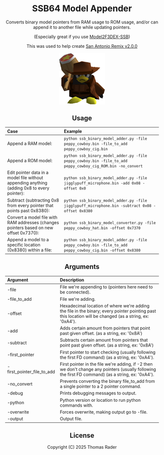 
# <center>SSB64 Model Appender
<center>Converts binary model pointers from RAM usage to ROM usage, and/or can append it to another file while updating pointers. <br>

(Especially great if you use [Model2F3DEX-SSB](http://n64vault.com/ssb-tools:model2f3dex-ssb))

This was used to help create [San Antonio Remix v2.0.0](https://github.com/OhThomas/smashremix/releases/tag/Latest)

<a href="https://github.com/OhThomas/smashremix/releases/tag/Latest">
    <img src="dddcowboy.png" alt="Cowboy DDD" style="width:150px; height:auto;">
</a>

## Usage
| Case | Example |
| :------- | :------- |
| Append a RAM model: | `python ssb_binary_model_adder.py -file peppy_cowboy.bin -file_to_add peppy_cowboy_cig.bin`|
| Append a ROM model: | `python ssb_binary_model_adder.py -file peppy_cowboy.bin -file_to_add peppy_cowboy_cig_ROM.bin -no_convert`|
| Edit pointer data in a model file without appending anything (adding 0x8 to every pointer): | `python ssb_binary_model_adder.py -file jigglypuff_microphone.bin -add 0x08 -offset 0x0`|
| Subtract (subtracting 0x8 from every pointer that points past 0x8380): | `python ssb_binary_model_adder.py -file jigglypuff_microphone.bin -subtract 0x08 -offset 0x8380`|
|Convert a model file with RAM addresses (changes pointers based on new offset 0x7370): | `python ssb_binary_model_converter.py -file peppy_cowboy_hat.bin -offset 0x7370`|
| Append a model to a specific location (0x8380) within a file: | `python ssb_binary_model_adder.py -file peppy_cowboy.bin -file_to_add peppy_cowboy_cig.bin -offset 0x8380`|

## Arguments
| Argument | Description |
| :------- | :------- |
| -file | File we're appending to (pointers here need to be connected).|
| -file_to_add | File we're adding.|
| -offset | Hexadecimal location of where we're adding the file in the binary; every pointer pointing past this location will be changed (as a string, ex: '0xA4').|
| -add | Adds certain amount from pointers that point past given offset. (as a string, ex: '0x8A')|
| -subtract | Subtracts certain amount from pointers that point past given offset. (as a string, ex: '0x8A')|
| -first_pointer | First pointer to start checking (usually following the first FD command) (as a string, ex: '0xA4').|
| -first_pointer_file_to_add | First pointer in the file we're adding, if -2 then we don't change any pointers (usually following the first FD command) (as a string, ex: '0xA4').|
| -no_convert | Prevents converting the binary file_to_add from a single pointer to a 2 pointer command.|
| -debug | Prints debugging messages to output.|
| -python | Python version or location to run python commands with.|
| -overwrite | Forces overwrite, making output go to -file.|
| -output | Output file.|

## License
Copyright (C) 2025 Thomas Rader